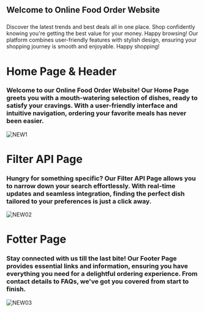 ## Welcome to Online Food Order Website
### 
Discover the latest trends and best deals all in one place. Shop confidently knowing you're getting the best value for your money. Happy browsing! Our platform combines user-friendly features with stylish design, ensuring your shopping journey is smooth and enjoyable. Happy shopping!
# Home Page & Header
### Welcome to our Online Food Order Website! Our Home Page greets you with a mouth-watering selection of dishes, ready to satisfy your cravings. With a user-friendly interface and intuitive navigation, ordering your favorite meals has never been easier.
![NEW1](https://github.com/devilalpanchal/New-Recipe-Class-Test/assets/144801878/9a642f1a-90a8-42a4-a577-7ec80f021546)
# Filter API Page
### Hungry for something specific? Our Filter API Page allows you to narrow down your search effortlessly. With real-time updates and seamless integration, finding the perfect dish tailored to your preferences is just a click away.
![NEW02](https://github.com/devilalpanchal/New-Recipe-Class-Test/assets/144801878/d16efe27-f8d7-4138-b5ff-66de3cb4de01)
# Fotter Page
### Stay connected with us till the last bite! Our Footer Page provides essential links and information, ensuring you have everything you need for a delightful ordering experience. From contact details to FAQs, we've got you covered from start to finish.
![NEW03](https://github.com/devilalpanchal/New-Recipe-Class-Test/assets/144801878/48ca8551-7295-4b73-b0fb-e1e0b67b7fab)
